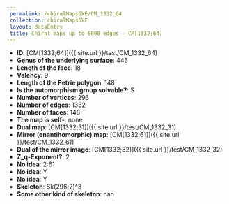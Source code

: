 ```yaml
--- 
 permalink: /chiralMaps6kE/CM_1332_64 
 collection: chiralMaps6kE
 layout: dataEntry
 title: Chiral maps up to 6000 edges - CM[1332;64]
---
```


- **ID**: [CM[1332;64]]({{ site.url }}/test/CM_1332_64)
- **Genus of the underlying surface**: 445
- **Length of the face**: 18
- **Valency**: 9
- **Length of the Petrie polygon**: 148
- **Is the automorphism group solvable?**: S
- **Number of vertices**: 296
- **Number of edges**: 1332
- **Number of faces**: 148
- **The map is self-**: none
- **Dual map**: [CM[1332;31]]({{ site.url }}/test/CM_1332_31)
- **Mirror (enantihomorphic) map**: [CM[1332;61]]({{ site.url }}/test/CM_1332_61)
- **Dual of the mirror image**: [CM[1332;32]]({{ site.url }}/test/CM_1332_32)
- **Z_q-Exponent?**: 2
- **No idea**:  2:61
- **No idea**: Y
- **No idea**: Y
- **Skeleton**: Sk(296;2)^3
- **Some other kind of skeleton**: nan

